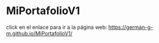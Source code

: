 # MiPortafolioV1
click en el enlace para ir a la página web:
https://german-g-m.github.io/MiPortafolioV1/
